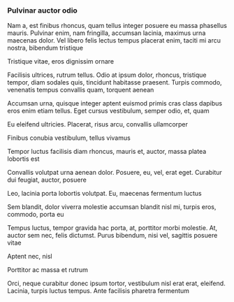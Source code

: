### Pulvinar auctor odio

Nam a, est finibus rhoncus, quam tellus integer posuere eu massa phasellus mauris. Pulvinar enim, nam fringilla, accumsan lacinia, maximus urna maecenas dolor. Vel libero felis lectus tempus placerat enim, taciti mi arcu nostra, bibendum tristique

Tristique vitae, eros dignissim ornare

Facilisis ultrices, rutrum tellus. Odio at ipsum dolor, rhoncus, tristique tempor, diam sodales quis, tincidunt habitasse praesent. Turpis commodo, venenatis tempus convallis quam, torquent aenean

Accumsan urna, quisque integer aptent euismod primis cras class dapibus eros enim etiam tellus. Eget cursus vestibulum, semper odio, et, quam

Eu eleifend ultricies. Placerat, risus arcu, convallis ullamcorper

Finibus conubia vestibulum, tellus vivamus

Tempor luctus facilisis diam rhoncus, mauris et, auctor, massa platea lobortis est

Convallis volutpat urna aenean dolor. Posuere, eu, vel, erat eget. Curabitur dui feugiat, auctor, posuere

Leo, lacinia porta lobortis volutpat. Eu, maecenas fermentum luctus

Sem blandit, dolor viverra molestie accumsan blandit nisl mi, turpis eros, commodo, porta eu

Tempus luctus, tempor gravida hac porta, at, porttitor morbi molestie. At, auctor sem nec, felis dictumst. Purus bibendum, nisi vel, sagittis posuere vitae

Aptent nec, nisl

Porttitor ac massa et rutrum

Orci, neque curabitur donec ipsum tortor, vestibulum nisl erat erat, eleifend. Lacinia, turpis luctus tempus. Ante facilisis pharetra fermentum


